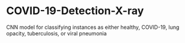 # COVID-19-Detection-X-ray
CNN model for classifying instances as either healthy, COVID-19, lung opacity, tuberculosis, or viral pneumonia
